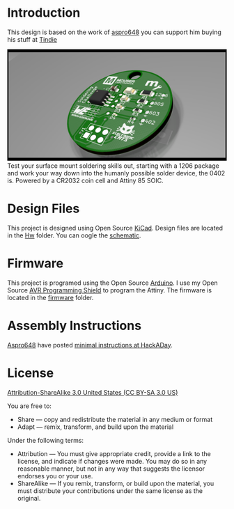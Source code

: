 Introduction
============

This design is based on the work of [aspro648](https://github.com/aspro648) you can support him buying his stuff at [Tindie](https://www.tindie.com/products/MakersBox/smd-challenge/)

![SMD Challenge](https://raw.githubusercontent.com/ElectronicCats/solderingChallenge/master/Images/solderingChallengeGreenFront.png) 
Test your surface mount soldering skills out, starting with a 1206 package and work your way down into the humanly possible solder device, the 0402 is. Powered by a CR2032 coin cell and Attiny 85 SOIC. 


Design Files
============
This project is designed using Open Source [KiCad](http://kicad-pcb.org/). Design files are located in the [Hw](Hw/) folder.  You can oogle the [schematic](Images/solderingChallenge.pdf).

Firmware
========
This project is programed using the Open Source [Arduino](https://www.arduino.cc/). I use my Open Source [AVR Programming Shield](https://www.tindie.com/products/MakersBox/yet-another-programming-shield/) to program the Attiny. The firmware is located in the [firmware](Fw/) folder.

Assembly Instructions
=====================
[Aspro648](https://github.com/aspro648) have posted [minimal instructions at HackADay](https://hackaday.io/project/25265-an-unfortunate-smd-project).

License
=======
[Attribution-ShareAlike 3.0 United States (CC BY-SA 3.0 US)](https://creativecommons.org/licenses/by-sa/3.0/us/)

You are free to:

- Share — copy and redistribute the material in any medium or format
- Adapt — remix, transform, and build upon the material

Under the following terms:

- Attribution — You must give appropriate credit, provide a link to the license, and indicate if changes were made. You may do so in any reasonable manner, but not in any way that suggests the licensor endorses you or your use.
- ShareAlike — If you remix, transform, or build upon the material, you must distribute your contributions under the same license as the original.